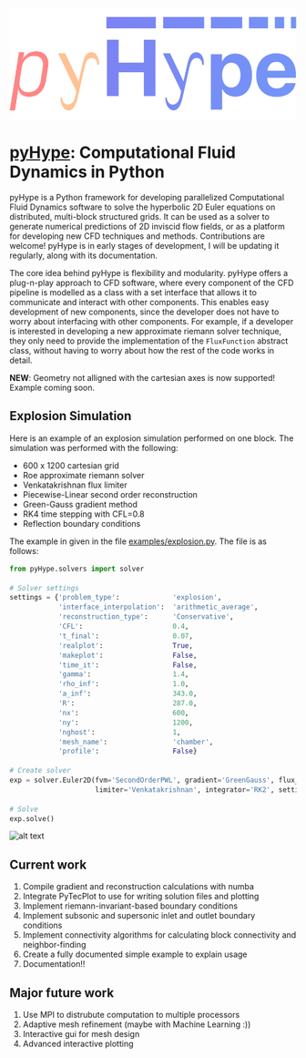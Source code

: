 ![Alt Text](/logo.png)

# [pyHype](https://github.com/momokhalil/pyHype): Computational Fluid Dynamics in Python

pyHype is a Python framework for developing parallelized Computational Fluid Dynamics software to solve the hyperbolic 2D Euler equations on distributed, multi-block structured grids. It can be used as a solver to generate numerical predictions of 2D inviscid flow fields, or as a platform for developing new CFD techniques and methods. Contributions are welcome! pyHype is in early stages of development, I will be updating it regularly, along with its documentation.

The core idea behind pyHype is flexibility and modularity. pyHype offers a plug-n-play approach to CFD software, where every component of the CFD pipeline is modelled as a class with a set interface that allows it to communicate and interact with other components. This enables easy development of new components, since the developer does not have to worry about interfacing with other components. For example, if a developer is interested in developing a new approximate riemann solver technique, they only need to provide the implementation of the `FluxFunction` abstract class, without having to worry about how the rest of the code works in detail.

**NEW**: Geometry not alligned with the cartesian axes is now supported! Example coming soon.

## Explosion Simulation
Here is an example of an explosion simulation performed on one block. The simulation was performed with the following: 
- 600 x 1200 cartesian grid
- Roe approximate riemann solver
- Venkatakrishnan flux limiter
- Piecewise-Linear second order reconstruction
- Green-Gauss gradient method
- RK4 time stepping with CFL=0.8
- Reflection boundary conditions

The example in given in the file [examples/explosion.py](https://github.com/momokhalil/pyHype/blob/main/examples/explosion.py). The file is as follows:

```python
from pyHype.solvers import solver

# Solver settings
settings = {'problem_type':             'explosion',
            'interface_interpolation':  'arithmetic_average',
            'reconstruction_type':      'Conservative',
            'CFL':                      0.4,
            't_final':                  0.07,
            'realplot':                 True,
            'makeplot':                 False,
            'time_it':                  False,
            'gamma':                    1.4,
            'rho_inf':                  1.0,
            'a_inf':                    343.0,
            'R':                        287.0,
            'nx':                       600,
            'ny':                       1200,
            'nghost':                   1,
            'mesh_name':                'chamber',
            'profile':                  False}

# Create solver
exp = solver.Euler2D(fvm='SecondOrderPWL', gradient='GreenGauss', flux_function='Roe',
                     limiter='Venkatakrishnan', integrator='RK2', settings=settings)

# Solve
exp.solve()

```
![alt text](/explosion.gif)

## Current work
1. Compile gradient and reconstruction calculations with numba
2. Integrate PyTecPlot to use for writing solution files and plotting
3. Implement riemann-invariant-based boundary conditions
4. Implement subsonic and supersonic inlet and outlet boundary conditions
5. Implement connectivity algorithms for calculating block connectivity and neighbor-finding
6. Create a fully documented simple example to explain usage
7. Documentation!!

## Major future work
1. Use MPI to distrubute computation to multiple processors
2. Adaptive mesh refinement (maybe with Machine Learning :))
3. Interactive gui for mesh design
4. Advanced interactive plotting
